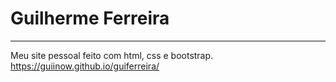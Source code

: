 # Guilherme Ferreira
--- 
Meu site pessoal feito com html, css e bootstrap.
https://guiinow.github.io/guiferreira/

